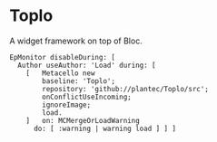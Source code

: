 # Toplo
A widget framework on top of Bloc.

```Smalltalk
EpMonitor disableDuring: [
  Author useAuthor: 'Load' during: [
    [	Metacello new
        baseline: 'Toplo';
        repository: 'github://plantec/Toplo/src';
        onConflictUseIncoming;
        ignoreImage;
        load.
    ]	on: MCMergeOrLoadWarning
      do: [ :warning | warning load ] ] ]
```

